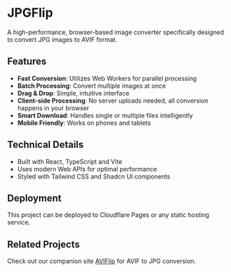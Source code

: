 # JPGFlip

A high-performance, browser-based image converter specifically designed to convert JPG images to AVIF format.

## Features

- **Fast Conversion**: Utilizes Web Workers for parallel processing
- **Batch Processing**: Convert multiple images at once
- **Drag & Drop**: Simple, intuitive interface
- **Client-side Processing**: No server uploads needed, all conversion happens in your browser
- **Smart Download**: Handles single or multiple files intelligently
- **Mobile Friendly**: Works on phones and tablets

## Technical Details

- Built with React, TypeScript and Vite
- Uses modern Web APIs for optimal performance
- Styled with Tailwind CSS and Shadcn UI components

## Deployment

This project can be deployed to Cloudflare Pages or any static hosting service.

## Related Projects

Check out our companion site [AVIFlip](https://aviflip.com) for AVIF to JPG conversion.